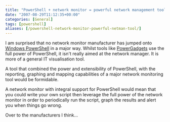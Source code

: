 ```yaml
---
title: "PowerShell + network monitor = powerful network management tool"
date: "2007-08-29T11:12:35+00:00"
categories: [General]
tags: [powershell]
aliases: [/powershell-network-monitor-powerful-netman-tool/]
---
```


I am surprised that no network monitor manufacturer has jumped onto [Windows PowerShell](http://www.microsoft.com/windowsserver2003/technologies/management/powershell/default.mspx) in a major way. Whilst tools like [PowerGadgets](http://www.softwarefx.com/powergadgets/) use the full power of PowerShell, it isn't really aimed at the network manager. It is more of a general IT visualisation tool.

A tool that combined the power and extensibility of PowerShell, with the reporting, graphing and mapping capabilities of a major network monitoring tool would be formidable.

A network monitor with integral support for PowerShell would mean that you could write your own script then leverage the full power of the network monitor in order to periodically run the script, graph the results and alert you when things go wrong.

Over to the manufacturers I think...
